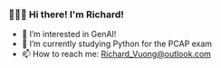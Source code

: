 ### 👋👋👋 Hi there! I'm Richard!

- 👀 I’m interested in GenAI! 
- 🌱 I’m currently studying Python for the PCAP exam
- 📫 How to reach me: Richard_Vuong@outlook.com
